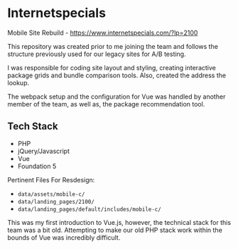 # Internetspecials
Mobile Site Rebuild - https://www.internetspecials.com/?lp=2100

This repository was created prior to me joining the team and follows the structure previously used for our legacy sites for A/B testing. 

I was responsible for coding site layout and styling, creating interactive package grids and bundle comparison tools. Also, created the address the lookup. 

The webpack setup and the configuration for Vue was handled by another member of the team, as well as, the package recommendation tool.

## Tech Stack
- PHP
- jQuery/Javascript
- Vue
- Foundation 5

Pertinent Files For Resdesign: 
- `data/assets/mobile-c/`
- `data/landing_pages/2100/`
- `data/landing_pages/default/includes/mobile-c/`


This was my first introduction to Vue.js, however, the technical stack for this team was a bit old. Attempting to make our old PHP stack work within the bounds of Vue was incredibly difficult. 
